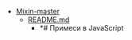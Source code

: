 - <a href = "E:\Node_projects\Node_Way\ArchivTSH_2\ArhivTimur_2\Mixin-master\cat.Mixin-master\dir.Mixin-master.md">Mixin-master</a>
    - <a href = "E:\Node_projects\Node_Way\ArchivTSH_2\ArhivTimur_2\Mixin-master\README.md">README.md</a>
        - *# Примеси в JavaScript
